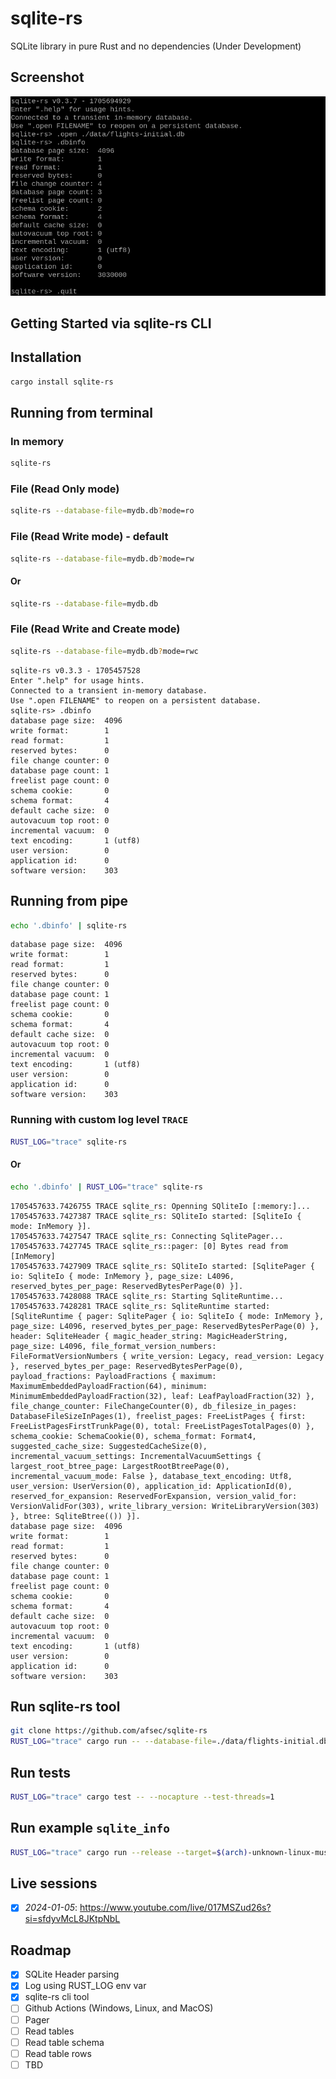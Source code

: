 # sqlite-rs
SQLite library in pure Rust and no dependencies (Under Development)

## Screenshot
![screenshot](/docs/img/sqlite-rs.png "sqlite-rs cli tool")

## Getting Started via sqlite-rs CLI

## Installation
```sh
cargo install sqlite-rs
```


## Running from terminal
### In memory
```sh
sqlite-rs
```

### File (Read Only mode)
```sh
sqlite-rs --database-file=mydb.db?mode=ro
```

### File (Read Write mode) - default
```sh
sqlite-rs --database-file=mydb.db?mode=rw
```

#### Or 
```sh
sqlite-rs --database-file=mydb.db
```

### File (Read Write and Create mode)
```sh
sqlite-rs --database-file=mydb.db?mode=rwc
```


```log
sqlite-rs v0.3.3 - 1705457528
Enter ".help" for usage hints.
Connected to a transient in-memory database.
Use ".open FILENAME" to reopen on a persistent database.
sqlite-rs> .dbinfo
database page size:  4096
write format:        1
read format:         1
reserved bytes:      0
file change counter: 0
database page count: 1
freelist page count: 0
schema cookie:       0
schema format:       4
default cache size:  0
autovacuum top root: 0
incremental vacuum:  0
text encoding:       1 (utf8)
user version:        0
application id:      0
software version:    303
```
## Running from pipe
```sh
echo '.dbinfo' | sqlite-rs
```

```log
database page size:  4096
write format:        1
read format:         1
reserved bytes:      0
file change counter: 0
database page count: 1
freelist page count: 0
schema cookie:       0
schema format:       4
default cache size:  0
autovacuum top root: 0
incremental vacuum:  0
text encoding:       1 (utf8)
user version:        0
application id:      0
software version:    303
```

### Running with custom log level `TRACE`

```sh
RUST_LOG="trace" sqlite-rs
```

#### Or
```sh
echo '.dbinfo' | RUST_LOG="trace" sqlite-rs
```


```log
1705457633.7426755 TRACE sqlite_rs: Openning SQliteIo [:memory:]...
1705457633.7427387 TRACE sqlite_rs: SQliteIo started: [SqliteIo { mode: InMemory }].
1705457633.7427547 TRACE sqlite_rs: Connecting SqlitePager...
1705457633.7427745 TRACE sqlite_rs::pager: [0] Bytes read from [InMemory]
1705457633.7427909 TRACE sqlite_rs: SQliteIo started: [SqlitePager { io: SqliteIo { mode: InMemory }, page_size: L4096, reserved_bytes_per_page: ReservedBytesPerPage(0) }].
1705457633.7428088 TRACE sqlite_rs: Starting SqliteRuntime...
1705457633.7428281 TRACE sqlite_rs: SqliteRuntime started: [SqliteRuntime { pager: SqlitePager { io: SqliteIo { mode: InMemory }, page_size: L4096, reserved_bytes_per_page: ReservedBytesPerPage(0) }, header: SqliteHeader { magic_header_string: MagicHeaderString, page_size: L4096, file_format_version_numbers: FileFormatVersionNumbers { write_version: Legacy, read_version: Legacy }, reserved_bytes_per_page: ReservedBytesPerPage(0), payload_fractions: PayloadFractions { maximum: MaximumEmbeddedPayloadFraction(64), minimum: MinimumEmbeddedPayloadFraction(32), leaf: LeafPayloadFraction(32) }, file_change_counter: FileChangeCounter(0), db_filesize_in_pages: DatabaseFileSizeInPages(1), freelist_pages: FreeListPages { first: FreeListPagesFirstTrunkPage(0), total: FreeListPagesTotalPages(0) }, schema_cookie: SchemaCookie(0), schema_format: Format4, suggested_cache_size: SuggestedCacheSize(0), incremental_vacuum_settings: IncrementalVacuumSettings { largest_root_btree_page: LargestRootBtreePage(0), incremental_vacuum_mode: False }, database_text_encoding: Utf8, user_version: UserVersion(0), application_id: ApplicationId(0), reserved_for_expansion: ReservedForExpansion, version_valid_for: VersionValidFor(303), write_library_version: WriteLibraryVersion(303) }, btree: SqliteBtree(()) }].
database page size:  4096
write format:        1
read format:         1
reserved bytes:      0
file change counter: 0
database page count: 1
freelist page count: 0
schema cookie:       0
schema format:       4
default cache size:  0
autovacuum top root: 0
incremental vacuum:  0
text encoding:       1 (utf8)
user version:        0
application id:      0
software version:    303

```

## Run sqlite-rs tool
```sh
git clone https://github.com/afsec/sqlite-rs
RUST_LOG="trace" cargo run -- --database-file=./data/flights-initial.db
```

## Run tests
```sh
RUST_LOG="trace" cargo test -- --nocapture --test-threads=1
```

## Run example `sqlite_info`
```sh
RUST_LOG="trace" cargo run --release --target=$(arch)-unknown-linux-musl --example sqlite_info
```

## Live sessions

- [x] *2024-01-05*: https://www.youtube.com/live/017MSZud26s?si=sfdyvMcL8JKtpNbL
## Roadmap

- [x] SQLite Header parsing
- [x] Log using RUST_LOG env var
- [x] sqlite-rs cli tool
- [ ] Github Actions (Windows, Linux, and MacOS)
- [ ] Pager
- [ ] Read tables
- [ ] Read table schema
- [ ] Read table rows
- [ ] TBD
